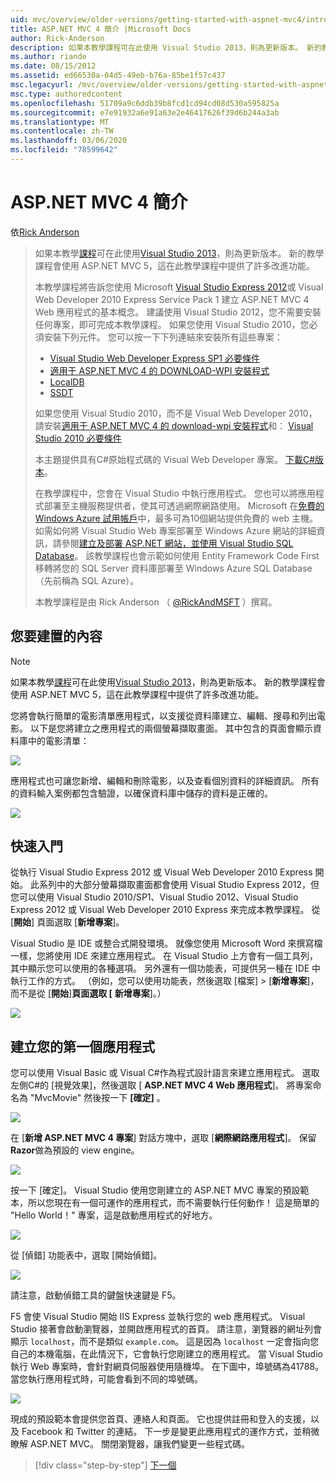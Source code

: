 ```yaml
---
uid: mvc/overview/older-versions/getting-started-with-aspnet-mvc4/intro-to-aspnet-mvc-4
title: ASP.NET MVC 4 簡介 |Microsoft Docs
author: Rick-Anderson
description: 如果本教學課程可在此使用 Visual Studio 2013，則為更新版本。 新的教學課程使用 ASP.NET MVC 5，它提供了許多透過 t 的改良功能 。
ms.author: riande
ms.date: 08/15/2012
ms.assetid: ed66530a-04d5-49eb-b76a-85be1f57c437
msc.legacyurl: /mvc/overview/older-versions/getting-started-with-aspnet-mvc4/intro-to-aspnet-mvc-4
msc.type: authoredcontent
ms.openlocfilehash: 51709a9c6ddb39b8fcd1cd94cd08d530a595825a
ms.sourcegitcommit: e7e91932a6e91a63e2e46417626f39d6b244a3ab
ms.translationtype: MT
ms.contentlocale: zh-TW
ms.lasthandoff: 03/06/2020
ms.locfileid: "78599642"
---
```

# <a name="intro-to-aspnet-mvc-4"></a>ASP.NET MVC 4 簡介

依[Rick Anderson](https://twitter.com/RickAndMSFT)

> 如果本教學[課程](../../getting-started/introduction/getting-started.md)可在此使用[Visual Studio 2013](https://my.visualstudio.com/Downloads?q=visual%20studio%202013)，則為更新版本。 新的教學課程會使用 ASP.NET MVC 5，這在此教學課程中提供了許多改進功能。
>
> 本教學課程將告訴您使用 Microsoft [Visual Studio Express 2012](https://www.microsoft.com/visualstudio/11/products/express)或 Visual Web Developer 2010 Express Service Pack 1 建立 ASP.NET MVC 4 Web 應用程式的基本概念。 建議使用 Visual Studio 2012，您不需要安裝任何專案，即可完成本教學課程。 如果您使用 Visual Studio 2010，您必須安裝下列元件。 您可以按一下下列連結來安裝所有這些專案：
>
> - [Visual Studio Web Developer Express SP1 必要條件](https://www.microsoft.com/web/gallery/install.aspx?appid=VWD2010SP1Pack)
> - [適用于 ASP.NET MVC 4 的 DOWNLOAD-WPI 安裝程式](https://go.microsoft.com/fwlink/?LinkId=243392)
> - [LocalDB](https://www.microsoft.com/web/gallery/install.aspx?appid=SQLLocalDBOnly_11_0)
> - [SSDT](https://blogs.msdn.com/b/rickandy/archive/2012/08/02/installing-and-using-sql-server-data-tools-ssdt-on-visual-studio-2010-and-vwd.aspx)
>
> 如果您使用 Visual Studio 2010，而不是 Visual Web Developer 2010，請安裝[適用于 ASP.NET MVC 4 的 download-wpi 安裝程式](https://go.microsoft.com/fwlink/?LinkId=243392)和： [Visual Studio 2010 必要條件](https://www.microsoft.com/web/gallery/install.aspx?appsxml=&amp;appid=VS2010SP1Pack)
>
> 本主題提供具有C#原始程式碼的 Visual Web Developer 專案。 [下載C#版本](https://code.msdn.microsoft.com/Intro-to-ASPNET-MVC-4-61d0219d/file/114480/1/MvcMovie.zip)。
>
> 在教學課程中，您會在 Visual Studio 中執行應用程式。 您也可以將應用程式部署至主機服務提供者，使其可透過網際網路使用。 Microsoft 在[免費的 Windows Azure 試用帳戶](https://www.windowsazure.com/pricing/free-trial/?WT.mc_id=A443DD604)中，最多可為10個網站提供免費的 web 主機。 如需如何將 Visual Studio Web 專案部署至 Windows Azure 網站的詳細資訊，請參閱[建立及部署 ASP.NET 網站，並使用 Visual Studio SQL Database](https://docs.microsoft.com/dotnet/azure/)。 該教學課程也會示範如何使用 Entity Framework Code First 移轉將您的 SQL Server 資料庫部署至 Windows Azure SQL Database （先前稱為 SQL Azure）。
>
> 本教學課程是由 Rick Anderson （ [@RickAndMSFT](https://twitter.com/#!/RickAndMSFT) ）撰寫。

## <a name="what-youll-build"></a>您要建置的內容

> [!NOTE]
> 如果本教學[課程](../../getting-started/introduction/getting-started.md)可在此使用[Visual Studio 2013](https://my.visualstudio.com/Downloads?q=visual%20studio%202013)，則為更新版本。 新的教學課程會使用 ASP.NET MVC 5，這在此教學課程中提供了許多改進功能。

您將會執行簡單的電影清單應用程式，以支援從資料庫建立、編輯、搜尋和列出電影。 以下是您將建立之應用程式的兩個螢幕擷取畫面。 其中包含的頁面會顯示資料庫中的電影清單：

![](intro-to-aspnet-mvc-4/_static/image1.png)

應用程式也可讓您新增、編輯和刪除電影，以及查看個別資料的詳細資訊。 所有的資料輸入案例都包含驗證，以確保資料庫中儲存的資料是正確的。

![](intro-to-aspnet-mvc-4/_static/image2.png)

## <a name="getting-started"></a>快速入門

從執行 Visual Studio Express 2012 或 Visual Web Developer 2010 Express 開始。 此系列中的大部分螢幕擷取畫面都會使用 Visual Studio Express 2012，但您可以使用 Visual Studio 2010/SP1、Visual Studio 2012、Visual Studio Express 2012 或 Visual Web Developer 2010 Express 來完成本教學課程。 從 [**開始**] 頁面選取 [**新增專案**]。

Visual Studio 是 IDE 或整合式開發環境。 就像您使用 Microsoft Word 來撰寫檔一樣，您將使用 IDE 來建立應用程式。 在 Visual Studio 上方會有一個工具列，其中顯示您可以使用的各種選項。 另外還有一個功能表，可提供另一種在 IDE 中執行工作的方式。 （例如，您可以使用功能表，然後選取 [檔案] &gt; [**新增專案**]，而不是從 [**開始**]**頁面選取 [** **新增專案**]。）

![](intro-to-aspnet-mvc-4/_static/image3.png)

## <a name="creating-your-first-application"></a>建立您的第一個應用程式

您可以使用 Visual Basic 或 Visual C#作為程式設計語言來建立應用程式。 選取左側C#的 [視覺效果]，然後選取 [ **ASP.NET MVC 4 Web 應用程式**]。 將專案命名為 &quot;MvcMovie&quot; 然後按一下 **[確定]** 。

![](intro-to-aspnet-mvc-4/_static/image4.png)

在 [**新增 ASP.NET MVC 4 專案**] 對話方塊中，選取 [**網際網路應用程式**]。 保留**Razor**做為預設的 view engine。

![](intro-to-aspnet-mvc-4/_static/image5.png)

按一下 [確定]。 Visual Studio 使用您剛建立的 ASP.NET MVC 專案的預設範本，所以您現在有一個可運作的應用程式，而不需要執行任何動作！ 這是簡單的 &quot;Hello World！&quot; 專案，這是啟動應用程式的好地方。

![](intro-to-aspnet-mvc-4/_static/image6.png)

從 [偵錯] 功能表中，選取 [開始偵錯]。

![](intro-to-aspnet-mvc-4/_static/image7.png)

請注意，啟動偵錯工具的鍵盤快速鍵是 F5。

F5 會使 Visual Studio 開始 IIS Express 並執行您的 web 應用程式。 Visual Studio 接著會啟動瀏覽器，並開啟應用程式的首頁。 請注意，瀏覽器的網址列會顯示 `localhost`，而不是類似 `example.com`。 這是因為 `localhost` 一定會指向您自己的本機電腦，在此情況下，它會執行您剛建立的應用程式。 當 Visual Studio 執行 Web 專案時，會針對網頁伺服器使用隨機埠。 在下圖中，埠號碼為41788。 當您執行應用程式時，可能會看到不同的埠號碼。

![](intro-to-aspnet-mvc-4/_static/image8.png)

現成的預設範本會提供您首頁、連絡人和頁面。 它也提供註冊和登入的支援，以及 Facebook 和 Twitter 的連結。 下一步是變更此應用程式的運作方式，並稍微瞭解 ASP.NET MVC。 關閉瀏覽器，讓我們變更一些程式碼。

> [!div class="step-by-step"]
> [下一個](adding-a-controller.md)
